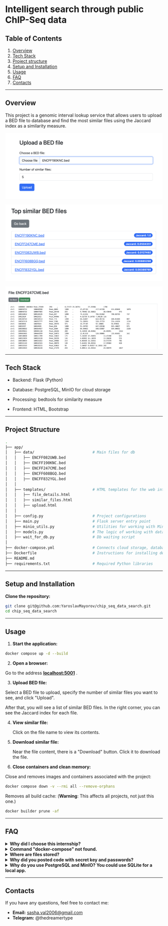 # Intelligent search through public ChIP-Seq data

## Table of Contents

1. [Overview](#overview)
2. [Tech Stack](#tech-stack)
3. [Project structure](#project-structure)
4. [Setup and Installation](#setup-and-installation)
5. [Usage](#usage)
6. [FAQ](#faq)
7. [Contacts](#contacts)

---

## Overview

This project is a genomic interval lookup service that allows users to upload a BED file to database and find the most similar files using the Jaccard index as a similarity measure.

![](images/main_page.png)

![](images/top_similar.png)

![](images/file_page.png)

---

## Tech Stack

- Backend: Flask (Python)

- Database: PostgreSQL, MinIO for cloud storage

- Processing: bedtools for similarity measure

- Frontend: HTML, Bootstrap

---

## Project Structure

```bash
.
├── app/               
│   ├── data/                          # Main files for db
│   │   ├── ENCFF082UWB.bed
│   │   ├── ENCFF190KNC.bed
│   │   ├── ENCFF247CME.bed
│   │   ├── ENCFF608BGQ.bed
│   │   ├── ENCFF832YGL.bed
│   │
│   ├── templates/                     # HTML templates for the web interface
│   │   ├── file_details.html
│   │   ├── similar_files.html
│   │   ├── upload.html
│   │
│   ├── config.py                      # Project configurations              
│   ├── main.py                        # Flask server entry point
│   ├── minio_utils.py                 # Utilities for working with MinIO
│   ├── models.py                      # The logic of working with data
│   ├── wait_for_db.py                 # Db waiting script                        
│
├── docker-compose.yml                 # Connects cloud storage, database, and application.
├── Dockerfile                         # Instructions for installing dependencies and launching
├── README.md                          
├── requirements.txt                   # Required Python libraries 

```

---

## Setup and Installation

**Clone the repository:**
```bash
git clone git@github.com:YaroslavMayorov/chip_seq_data_search.git
cd chip_seq_data_search
```
---

## Usage

1. **Start the application:**
```bash
docker compose up -d --build
```

2. **Open a browser:**

  Go to the address **[localhost:5001](http://localhost:5001/)** .

3. **Upload BED file:**

  Select a BED file to upload, specify the number of similar files you want to see, and click "Upload".
  
  After that, you will see a list of similar BED files. In the right corner, you can see the Jaccard index for each file.

4. **View similar file:**

   Click on the file name to view its contents.

5. **Download similar file:**

   Near the file content, there is a "Download" button. Click it to download the file.

6. **Close containers and clean memory:**

Close and removes images and containers associated with the project:

```bash
docker compose down -v --rmi all --remove-orphans
```

Removes all build cache:
(**Warning**: This affects all projects, not just this one.)

```bash
docker builder prune -af
```
---

## FAQ

<details>
<summary><strong> Why did I choose this internship?</strong></summary>

I studied in a biology-focused class, so I have a strong background in biology. I have long wanted to work in bioinformatics, and this internship is a great opportunity for me.

For about two years, I have been working with Flask, developing various web applications, from simple projects to multi-page websites. You can see one of my projects here: [arthouserooms.pythonanywhere.com](https://arthouserooms.pythonanywhere.com/). 

Recently, I developed my wallpaper Telegram bot, @InspireWallBot, so I know how to work with server-side databases and deploy applications.

I also completed a data analysis course from Tinkoff and a machine learning specialization from Yandex, which gave me valuable experience working with data visualization. In addition, I prepared for the DANO Olympiad in data analysis, so I have a solid understanding of statistics, data processing, and interpretation.

I really want to join your team, because this topic is really close to me. I am ready to learn new things and help develop a useful tool for biological data research. I would be grateful for the opportunity to be part of this project!
</details>

<details>
<summary><strong> Command "docker-compose" not found. </strong></summary>

   Linux: 
   ```bash
   sudo apt update
   sudo apt install docker-compose
   ```

    MacOs: 
    ```bash
   brew install docker-compose
   ```
  
</details>

<details>
<summary><strong> What if port is unavailable?</strong></summary>

   By default app is on 5001, postgre is on 5432, and minIO is on 9000, 9090. Change the port in `docker-compose.yml`:
   ```bash
   ports:
      - "<your_port>:5000"
   ```
</details>

</details> <details> <summary><strong>Where are files stored?</strong></summary>
Uploaded files are stored in MinIO. You can see it on <a href="http://localhost:9090" target="_blank">MinIO Dashboard</a>. Sign in with MINIO_ROOT_USER as login and MINIO_ROOT_PASSWORD as password (they are in docker-compose.yml). 

</details>

<details>
<summary><strong> Why did you posted code with secret key and passwords? </strong></summary>
  I know that secret keys should be loaded from a `.env` file. However, this is just a test app. I included it directly in the code so that users don't have to create a `.env` file manually — it makes running the app easier.
</details>

<details>
<summary><strong> Why do you use PostgreSQL and MinIO? You could use SQLite for a local app.</strong></summary>

Yes, SQLite is more convenient and faster to implement for local applications. However, I wanted to make the app closer to a real production setup and demonstrate that I know how to work with the tools typically used in such environments.
</details>

---

## Contacts 

If you have any questions, feel free to contact me:  

- **Email:** sasha.val2006@gmail.com
- **Telegram:** @thedreamertype


